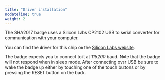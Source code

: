 ```yaml
---
title: "Driver installation"
nodateline: true
weight: 2
---
```


The SHA2017 badge uses a Silicon Labs CP2102 USB to serial converter for communication with your computer.

You can find the driver for this chip on the [Silicon Labs website](https://www.silabs.com/products/development-tools/software/usb-to-uart-bridge-vcp-drivers).

The badge expects you to connect to it at *115200* baud. Note that the badge will not respond when in sleep mode. After connecting over USB be sure to wake the badge up either by touching one of the touch buttons or by pressing the RESET button on the back.
